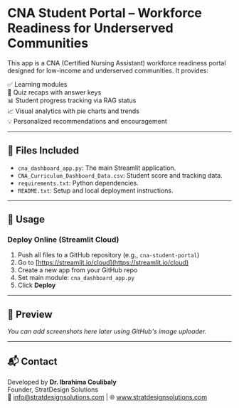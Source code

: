 
# CNA Student Portal – Workforce Readiness for Underserved Communities

This app is a CNA (Certified Nursing Assistant) workforce readiness portal designed for low-income and underserved communities. It provides:

✅ Learning modules  
🧠 Quiz recaps with answer keys  
📊 Student progress tracking via RAG status  
📈 Visual analytics with pie charts and trends  
💡 Personalized recommendations and encouragement

---

## 📁 Files Included

- `cna_dashboard_app.py`: The main Streamlit application.
- `CNA_Curriculum_Dashboard_Data.csv`: Student score and tracking data.
- `requirements.txt`: Python dependencies.
- `README.txt`: Setup and local deployment instructions.

---

## 🚀 Usage

### Deploy Online (Streamlit Cloud)
1. Push all files to a GitHub repository (e.g., `cna-student-portal`)
2. Go to [https://streamlit.io/cloud](https://streamlit.io/cloud)
3. Create a new app from your GitHub repo
4. Set main module: `cna_dashboard_app.py`
5. Click **Deploy**

---

## 📸 Preview

_You can add screenshots here later using GitHub's image uploader._

---

## 📬 Contact

Developed by **Dr. Ibrahima Coulibaly**  
Founder, StratDesign Solutions  
📧 info@stratdesignsolutions.com | 🌐 www.stratdesignsolutions.com
